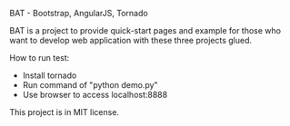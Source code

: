 BAT - Bootstrap, AngularJS, Tornado

BAT is a project to provide quick-start pages and example for those who want to develop web application with these three projects glued.

How to run test:

* Install tornado 
* Run command of "python demo.py"
* Use browser to access localhost:8888 

This project is in MIT license.

